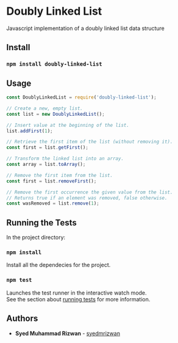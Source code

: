 # Doubly Linked List

Javascript implementation of a doubly linked list data structure

## Install

### `npm install doubly-linked-list`

## Usage

```js
const DoublyLinkedList = require('doubly-linked-list');

// Create a new, empty list.
const list = new DoublyLinkedList();

// Insert value at the beginning of the list.
list.addFirst(1);

// Retrieve the first item of the list (without removing it).
const first = list.getFirst();

// Transform the linked list into an array.
const array = list.toArray();

// Remove the first item from the list.
const first = list.removeFirst();

// Remove the first occurrence the given value from the list.
// Returns true if an element was removed, false otherwise.
const wasRemoved = list.remove(1);
```

## Running the Tests

In the project directory:

### `npm install`

Install all the dependecies for the project.

### `npm test`

Launches the test runner in the interactive watch mode.<br>
See the section about [running tests](https://facebook.github.io/create-react-app/docs/running-tests) for more information.


## Authors

* **Syed Muhammad Rizwan** - [syedmrizwan](https://github.com/syedmrizwan)